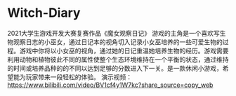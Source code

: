 # Witch-Diary
2021大学生游戏开发大赛复赛作品《魔女观察日记》
游戏的主角是一个喜欢写生物观察日志的小巫女，通过日记本的视角切入记录小女巫培养的一些可爱生物的过程。游戏中你将以小女巫的视角，通过她的日记重温她培养生物的经历。游戏需要利用动物和植物彼此不同的属性使整个生态环境维持在一个平衡的状态，通过维持的时间或培养品种的的不同以达到足够的分数进入下一关。是一款休闲小游戏，希望能为玩家带来一段轻松的体验。
演示视频：https://www.bilibili.com/video/BV1cf4y1W7kc?share_source=copy_web

